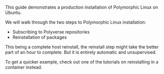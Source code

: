 This guide demonstrates a production installation of Polymorphic Linux on Ubuntu.

We will walk through the two steps to Polymorphic Linux installation:
* Subscribing to Polyverse repositories
* Reinstallation of packages

This being a complete host reinstall, the reinstall step might take
the better part of an hour to complete. But it is entirely automatic and
unsupervised.

To get a quicker example, check out one of the tutorials on
reinstalling in a container instead.